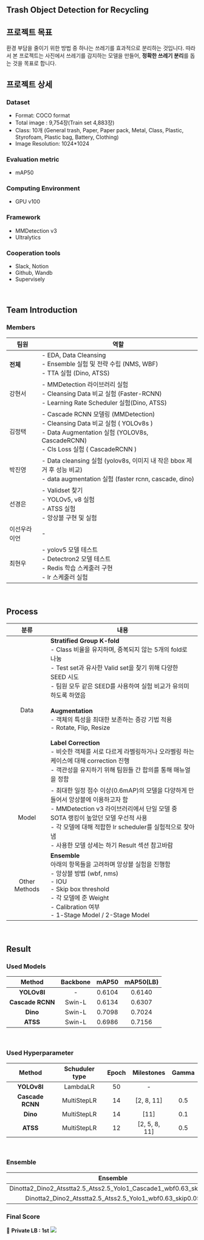 

## **Trash Object Detection for Recycling**
## 프로젝트 목표
환경 부담을 줄이기 위한 방법 중 하나는 쓰레기를 효과적으로 분리하는 것입니다. 따라서 본 프로젝트는 사진에서 쓰레기를 감지하는 모델을 만들어, **정확한 쓰레기 분리**를 돕는 것을 목표로 합니다.


## 프로젝트 상세
### Dataset
- Format: COCO format
- Total image : 9,754장(Train set 4,883장)
- Class: 10개 (General trash, Paper, Paper pack, Metal, Class, Plastic, Styrofoam, Plastic bag, Battery, Clothing)
- Image Resolution: 1024\*1024

### Evaluation metric
- mAP50

### Computing Environment
- GPU v100

### Framework
- MMDetection v3
- Ultralytics

### Cooperation tools
- Slack, Notion
- Github, Wandb
- Supervisely


<br>

## Team Introduction

### Members
| 팀원 | 역할 |
| -- | -- |
| **전체** | - EDA, Data Cleansing<br>- Ensemble 실험 및 전략 수립 (NMS, WBF)<br>- TTA 실험 (Dino, ATSS) |
| 강현서 | - MMDetection 라이브러리 실험 <br> - Cleansing Data 비교 실험 (Faster-RCNN) <br> - Learning Rate Scheduler 실험(Dino, ATSS) <br> 
| 김정택 | - Cascade RCNN 모델링 (MMDetection)<br>- Cleansing Data 비교 실험 ( YOLOv8s )<br>- Data Augmentation 실험 (YOLOV8s, CascadeRCNN)<br>- Cls Loss 실험 ( CascadeRCNN ) |
| 박진영 | - Data cleansing 실험 (yolov8s, 이미지 내 작은 bbox 제거 후 성능 비교) <br> - data augmentation 실험 (faster rcnn, cascade, dino) |
| 선경은 | - Validset 찾기 <br> - YOLOv5, v8 실험 <br> - ATSS 실험 <br> - 앙상블 구현 및 실험 |
| 이선우라이언 | - |
| 최현우 | - yolov5 모델 테스트 <br> - Detectron2 모델 테스트 <br> - Redis 학습 스케줄러 구현 <br> - lr 스케줄러 실험 |

<br>

## Process

  

| 분류 | 내용 |
| :--: | -- |
|Data|**Stratified Group K-fold** <br> - Class 비율을 유지하며, 중복되지 않는 5개의 fold로 나눔 <br> - Test set과 유사한 Valid set을 찾기 위해 다양한 SEED 시도 <br> - 팀원 모두 같은 SEED를 사용하여 실험 비교가 유의미하도록 하였음 <br> <br>  **Augmentation** <br> - 객체의 특성을 최대한 보존하는 증강 기법 적용 <br> - Rotate, Flip, Resize <br> <br> **Label Correction** <br> - 비슷한 객체를 서로 다르게 라벨링하거나 오라벨링 하는 케이스에 대해 correction 진행<br> - 객관성을 유지하기 위해 팀원들 간 합의를 통해 매뉴얼을 정함
|Model| - 최대한 일정 점수 이상(0.6mAP)의 모델을 다양하게 만들어서 앙상블에 이용하고자 함<br> - MMDetection v3 라이브러리에서 단일 모델 중 SOTA 랭킹이 높았던 모델 우선적 사용<br> - 각 모델에 대해 적합한 lr scheduler를 실험적으로 찾아냄<br> - 사용한 모델 상세는 하기 Result 섹션 참고바람<br>
|Other Methods|**Ensemble** <br> 아래의 항목들을 고려하며 앙상블 실험을 진행함<br>- 앙상블 방법 (wbf, nms)<br> - IOU <br>- Skip box threshold<br>- 각 모델에 준 Weight<br>- Calibration 여부<br>- 1-Stage Model / 2-Stage Model 

<br>


## Result

### Used Models

| Method | Backbone | mAP50 | mAP50(LB) |
| :--: | :--: | :--: | :--: |
|**YOLOv8l**|-| 0.6104 | 0.6140 |
|**Cascade RCNN**| Swin-L | 0.6134 | 0.6307 |
|**Dino**| Swin-L | 0.7098 | 0.7024 |
|**ATSS**| Swin-L | 0.6986 | 0.7156 |

<br>

### Used Hyperparameter

| Method | Schuduler type | Epoch | Milestones | Gamma |
| :--: | :--: | :--: | :--: | :--: |
|**YOLOv8l**| LambdaLR | 50 | - |
|**Cascade RCNN**| MultiStepLR | 14 | \[2, 8, 11\] | 0.5 |
|**Dino**| MultiStepLR | 14 | \[11\] | 0.1 |
|**ATSS**| MultiStepLR | 12 | \[2, 5, 8, 11\] | 0.5 |

<br>

### Ensemble
| Ensemble | Calibration | mAP50(LB) |
| :--: | :--: | :--: |
|Dinotta2_Dino2_Atsstta2.5_Atss2.5_Yolo1_Cascade1_wbf0.63_skip0.05| O |0.7396|
|Dinotta2_Dino2_Atsstta2.5_Atss2.5_Yolo1_wbf0.63_skip0.05| O |	0.7397|

### Final Score

🥇 **Private LB : 1st**
<img  src='https://velog.velcdn.com/images/jelly9999/post/7fdcfafa-a4f4-49f5-89e0-663901d45597/image.png'  ></img>
